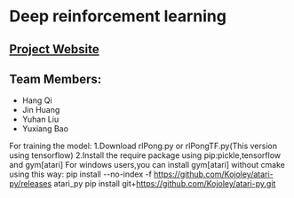 # Deep reinforcement learning
## [Project Website](https://liuyuhanalex.github.io/Deep-reinforcement-learning/)
## Team Members:
- Hang Qi
- Jin Huang
- Yuhan Liu
- Yuxiang Bao

For training the model:
1.Download rlPong.py or rlPongTF.py(This version using tensorflow)
2.Install the require package using pip:pickle,tensorflow and gym[atari]
  For windows users,you can install gym[atari] without cmake using this way:
  pip install --no-index -f https://github.com/Kojoley/atari-py/releases atari_py
  pip install git+https://github.com/Kojoley/atari-py.git

